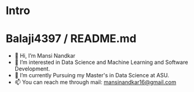 # Intro

# Balaji4397 / README.md

- 👋 Hi, I’m Mansi Nandkar
- 👀 I’m interested in Data Science and Machine Learning and Software Development.
- 🌱 I’m currently Pursuing my Master's in Data Science at ASU.
- 📫 You can reach me through mail: [mansinandkar16@gmail.com](mailto:mansinandkar16@gmail.com)
